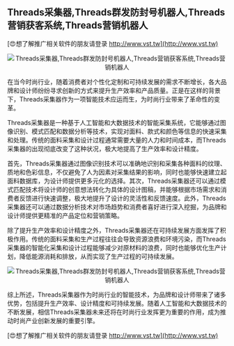 ## **Threads采集器,Threads群发防封号机器人,Threads营销获客系统,Threads营销机器人**

[😍想了解推广相关软件的朋友请登录 http://www.vst.tw](http://www.vst.tw)

 <center><img src="https://vst.tw/MP4/tuiguang/png/2.png" alt="Threads采集器,Threads群发防封号机器人,Threads营销获客系统,Threads营销机器人"></center>

在当今时尚行业，随着消费者对个性化定制和可持续发展的需求不断增长，各大品牌和设计师纷纷寻求创新的方式来提升生产效率和产品质量。正是在这样的背景下，Threads采集器作为一项智能技术应运而生，为时尚行业带来了革命性的变革。

Threads采集器是一种基于人工智能和大数据技术的智能采集系统，它能够通过图像识别、模式匹配和数据分析等技术，实现对面料、款式和颜色等信息的快速采集和处理。传统的面料采集和设计过程通常需要大量的人力和时间成本，而Threads采集器的出现彻底改变了这种状况，极大地提高了生产效率和设计精度。

首先，Threads采集器通过图像识别技术可以准确地识别和采集各种面料的纹理、质地和色彩信息，不仅避免了人为因素对采集结果的影响，同时也能够快速建立起面料数据库，为设计师提供更多元化的选择。其次，Threads采集器还可以通过模式匹配技术将设计师的创意想法转化为具体的设计图稿，并能够根据市场需求和消费者反馈进行快速调整，极大地提升了设计的灵活性和反馈速度。此外，Threads采集器还可以通过数据分析技术对市场趋势和消费者喜好进行深入挖掘，为品牌和设计师提供更精准的产品定位和营销策略。

除了提升生产效率和设计精度之外，Threads采集器还在可持续发展方面发挥了积极作用。传统的面料采集和生产过程往往会导致资源浪费和环境污染，而Threads采集器的智能化采集和设计过程能够减少对原材料的浪费，同时也能够优化生产计划，降低能源消耗和排放，从而实现了生产过程的可持续发展。

 <center><img src="https://vst.tw/MP4/tuiguang/png/7.png" alt="Threads采集器,Threads群发防封号机器人,Threads营销获客系统,Threads营销机器人"></center>

综上所述，Threads采集器作为时尚行业的智能技术，为品牌和设计师带来了诸多优势，包括提升生产效率、设计精度和可持续发展。随着人工智能和大数据技术的不断发展，相信Threads采集器未来还将在时尚行业发挥更为重要的作用，成为推动时尚产业创新发展的重要引擎。

[😍想了解推广相关软件的朋友请登录 http://www.vst.tw](http://www.vst.tw)



